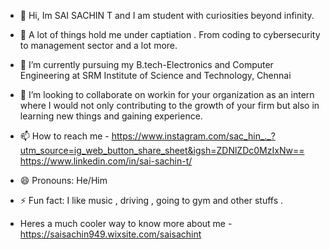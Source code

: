- 👋 Hi, Im SAI SACHIN T and I am student with curiosities beyond infinity.
- 👀 A lot of things hold me under captiation . From coding to cybersecurity to management sector and a lot more.
- 🌱 I’m currently pursuing my B.tech-Electronics and Computer Engineering at SRM Institute of Science and Technology, Chennai
- 💞️ I’m looking to collaborate on workin for your organization as an intern where
      I would not only contributing to the growth of your firm but also in learning new things and gaining experience.
- 📫 How to reach me - https://www.instagram.com/sac_hin_._?utm_source=ig_web_button_share_sheet&igsh=ZDNlZDc0MzIxNw==
                        https://www.linkedin.com/in/sai-sachin-t/
                        
- 😄 Pronouns: He/Him
- ⚡ Fun fact: I like music , driving , going to gym and other stuffs .
-  Heres a much cooler way to know more about me - https://saisachin949.wixsite.com/saisachint

